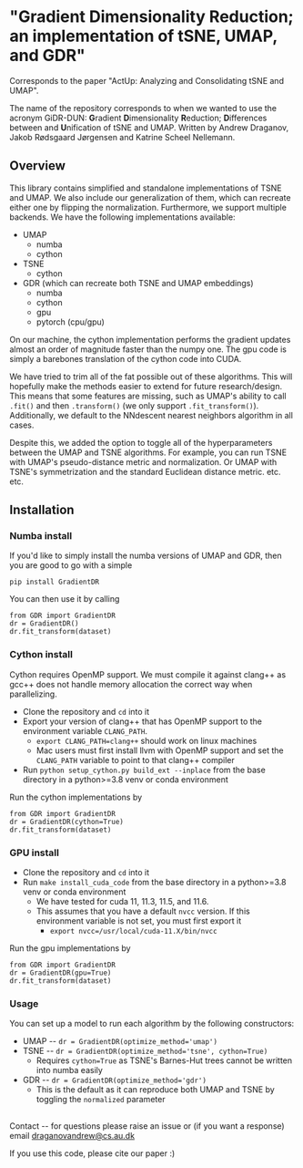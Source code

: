 # "Gradient Dimensionality Reduction; an implementation of tSNE, UMAP, and GDR"
Corresponds to the paper "ActUp: Analyzing and Consolidating tSNE and UMAP".

The name of the repository corresponds to when we wanted to use the acronym GiDR-DUN: **G**radient **D**imensionality **R**eduction; **D**ifferences between and **U**nification of tSNE and UMAP.
Written by Andrew Draganov, Jakob Rødsgaard Jørgensen and Katrine Scheel Nellemann.

## Overview

This library contains simplified and standalone implementations of TSNE and UMAP. We also include our generalization of them, which can recreate either one by flipping the normalization.
Furthermore, we support multiple backends. We have the following implementations available:
  - UMAP
    - numba
    - cython
  - TSNE
    - cython
  - GDR (which can recreate both TSNE and UMAP embeddings)
    - numba
    - cython
    - gpu
    - pytorch (cpu/gpu)
    
On our machine, the cython implementation performs the gradient updates almost an order of magnitude faster than the numpy one. The gpu code is simply a barebones translation of the cython code into CUDA.

We have tried to trim all of the fat possible out of these algorithms. This will hopefully make the methods easier to extend
for future research/design. This means that some features are missing, such as UMAP's ability to call `.fit()` and then `.transform()`
(we only support `.fit_transform()`). Additionally, we default to the NNdescent nearest neighbors algorithm in all cases.

Despite this, we added the option to toggle all of the hyperparameters between the UMAP and TSNE algorithms.
For example, you can run TSNE with UMAP's pseudo-distance metric and normalization.
Or UMAP with TSNE's symmetrization and the standard Euclidean distance metric. etc. etc.

## Installation

### Numba install
If you'd like to simply install the numba versions of UMAP and GDR, then you are good to go with a simple

    pip install GradientDR

You can then use it by calling

    from GDR import GradientDR
    dr = GradientDR()
    dr.fit_transform(dataset)

### Cython install
Cython requires OpenMP support. We must compile it against clang++ as gcc++ does not handle memory allocation the correct way
when parallelizing.
  - Clone the repository and `cd` into it
  - Export your version of clang++ that has OpenMP support to the environment variable `CLANG_PATH`.
    - `export CLANG_PATH=clang++` should work on linux machines
    - Mac users must first install llvm with OpenMP support and set the `CLANG_PATH` variable to point to that clang++ compiler
  - Run `python setup_cython.py build_ext --inplace` from the base directory in a python>=3.8 venv or conda environment

Run the cython implementations by

    from GDR import GradientDR
    dr = GradientDR(cython=True)
    dr.fit_transform(dataset)

### GPU install
  - Clone the repository and `cd` into it
  - Run `make install_cuda_code` from the base directory in a python>=3.8 venv or conda environment
    - We have tested for cuda 11, 11.3, 11.5, and 11.6.
    - This assumes that you have a default `nvcc` version. If this environment variable is not set, you must first export it
        - `export nvcc=/usr/local/cuda-11.X/bin/nvcc`

Run the gpu implementations by

    from GDR import GradientDR
    dr = GradientDR(gpu=True)
    dr.fit_transform(dataset)

### Usage
You can set up a model to run each algorithm by the following constructors:
  - UMAP -- `dr = GradientDR(optimize_method='umap')`
  - TSNE -- `dr = GradientDR(optimize_method='tsne', cython=True)`
    - Requires `cython=True` as TSNE's Barnes-Hut trees cannot be written into numba easily
  - GDR -- `dr = GradientDR(optimize_method='gdr')`
    - This is the default as it can reproduce both UMAP and TSNE by toggling the `normalized` parameter

##
Contact -- for questions please raise an issue or (if you want a response) email draganovandrew@cs.au.dk

If you use this code, please cite our paper :)
